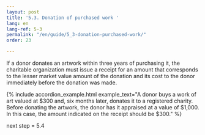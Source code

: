 ```yaml
---
layout: post
title: '5.3. Donation of purchased work '
lang: en
lang-ref: 5-3
permalink: "/en/guide/5_3-donation-purchased-work/"
order: 23

---
```

If a donor donates an artwork within three years of purchasing it, the charitable organization must issue a receipt for an amount that corresponds to the lesser market value amount of the donation and its cost to the donor immediately before the donation was made.

{% include accordion_example.html
example_text="A donor buys a work of art valued at $300 and, six months later, donates it to a registered charity. Before donating the artwork, the donor has it appraised at a value of $1,000. In this case, the amount indicated on the receipt should be $300."
%}

next step = 5.4
